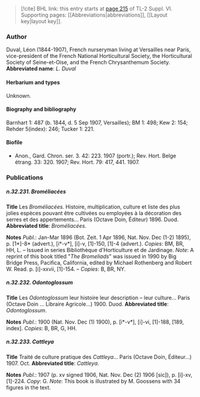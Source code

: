 > [!cite] BHL link: this entry starts at [page 215](https://www.biodiversitylibrary.org/page/33260203) of TL-2 Suppl. VI.
> Supporting pages: [[Abbreviations|abbreviations]], [[Layout key|layout key]].

### Author

Duval, Léon (1844-1907), French nurseryman living at Versailles near Paris, vice-president of the French National Horticultural Society, the Horticultural Society of Seine-et-Oise, and the French Chrysanthemum Society. 
**Abbreviated name**: *L. Duval*

#### Herbarium and types

Unknown.

#### Biography and bibliography

Barnhart 1: 487 (b. 1844, d. 5 Sep 1907, Versailles); BM 1: 498; Kew 2: 154; Rehder 5(index): 246; Tucker 1: 221.

#### Biofile

- Anon., Gard. Chron. ser. 3. 42: 223. 1907 (portr.); Rev. Hort. Belge étrang. 33: 320. 1907; Rev. Hort. 79: 417, 441. 1907.

### Publications

##### n.32.231. Broméliacées

**Title**
Les *Broméliacées*. Histoire, multiplication, culture et liste des plus jolies espèces pouvant être cultivées ou employées à la décoration des serres et des appertements... Paris (Octave Doin, Éditeur) 1896. Duod.
**Abbreviated title**: *Broméliacées*.

**Notes**
*Publ*.: Jan-Mar 1896 (Bot. Zeit. 1 Apr 1896, Nat. Nov. Dec (1-2) 1895), p. \[1\*\]-8\* (advert.), \[i\*-v\*\], \[i\]-v, \[1\]-150, \[1\]-4 (advert.). *Copies*: BM, BR, HH, L. – Issued in series Bibliothèque d'Horticulture et de Jardinage.
*Note*: A reprint of this book titled "*The Bromeliads*" was issued in 1990 by Big Bridge Press, Pacifica, California, edited by Michael Rothenberg and Robert W. Read. p. \[i\]-xxvii, \[1\]-154. – *Copies*: B, BR, NY.

##### n.32.232. Odontoglossum

**Title**
Les *Odontoglossum* leur histoire leur description – leur culture... Paris (Octave Doin ... Libraire Agricole...) 1900. Duod.
**Abbreviated title**: *Odontoglossum*.

**Notes**
*Publ*.: 1900 (Nat. Nov. Dec (1) 1900), p. \[i\*-v\*\], \[i\]-vi, \[1\]-188, \[189, index\]. *Copies*: B, BR, G, HH.

##### n.32.233. Cattleya

**Title**
Traité de culture pratique des *Cattleya*... Paris (Octave Doin, Éditeur...) 1907. Oct.
**Abbreviated title**: *Cattleya*.

**Notes**
*Publ*.: 1907 (p. xv signed 1906, Nat. Nov. Dec (2) 1906 \[sic\]), p. \[i\]-xv, \[1\]-224. *Copy*: G.
*Note*: This book is illustrated by M. Goossens with 34 figures in the text.


